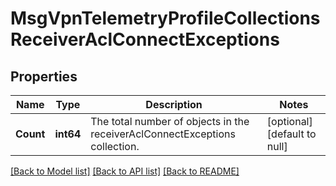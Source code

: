 # MsgVpnTelemetryProfileCollectionsReceiverAclConnectExceptions

## Properties
Name | Type | Description | Notes
------------ | ------------- | ------------- | -------------
**Count** | **int64** | The total number of objects in the receiverAclConnectExceptions collection. | [optional] [default to null]

[[Back to Model list]](../README.md#documentation-for-models) [[Back to API list]](../README.md#documentation-for-api-endpoints) [[Back to README]](../README.md)

